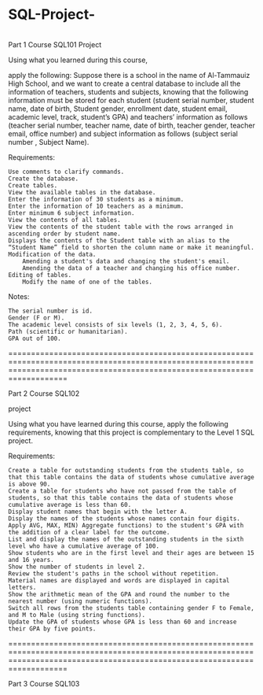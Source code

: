 # SQL-Project-
\
Part 1 Course SQL101
Project

Using what you learned during this course,

apply the following: Suppose there is a school in the name of Al-Tammauiz High School, and we want to create a central database to include all the information of teachers, students and subjects, knowing that the following information must be stored for each student (student serial number, student name, date of birth, Student gender, enrollment date, student email, academic level, track, student’s GPA) and teachers’ information as follows (teacher serial number, teacher name, date of birth, teacher gender, teacher email, office number) and subject information as follows (subject serial number , Subject Name).

Requirements:

    Use comments to clarify commands.
    Create the database.
    Create tables.
    View the available tables in the database.
    Enter the information of 30 students as a minimum.
    Enter the information of 10 teachers as a minimum.
    Enter minimum 6 subject information.
    View the contents of all tables.
    View the contents of the student table with the rows arranged in ascending order by student name.
    Displays the contents of the Student table with an alias to the “Student Name” field to shorten the column name or make it meaningful.
    Modification of the data.
        Amending a student's data and changing the student's email.
        Amending the data of a teacher and changing his office number.
    Editing of tables.
        Modify the name of one of the tables.

Notes:

    The serial number is id.
    Gender (F or M).
    The academic level consists of six levels (1, 2, 3, 4, 5, 6).
    Path (scientific or humanitarian).
    GPA out of 100. 


===============================================================================================================================================================================

Part  2 Course SQL102

project

Using what you have learned during this course, apply the following requirements, knowing that this project is complementary to the Level 1 SQL project.

Requirements:

    Create a table for outstanding students from the students table, so that this table contains the data of students whose cumulative average is above 90.
    Create a table for students who have not passed from the table of students, so that this table contains the data of students whose cumulative average is less than 60.
    Display student names that begin with the letter A.
    Display the names of the students whose names contain four digits.
    Apply AVG, MAX, MIN) Aggregate functions) to the student's GPA with the addition of a clear label for the outcome.
    List and display the names of the outstanding students in the sixth level who have a cumulative average of 100.
    Show students who are in the first level and their ages are between 15 and 16 years.
    Show the number of students in level 2.
    Review the student's paths in the school without repetition.
    Material names are displayed and words are displayed in capital letters.
    Show the arithmetic mean of the GPA and round the number to the nearest number (using numeric functions).
    Switch all rows from the students table containing gender F to Female, and M to Male (using string functions).
    Update the GPA of students whose GPA is less than 60 and increase their GPA by five points.


===============================================================================================================================================================================

Part 3 Course SQL103
